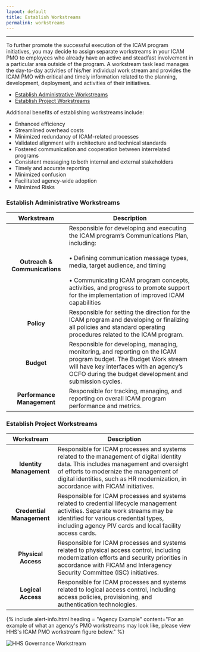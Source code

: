 ```yaml
---
layout: default
title: Establish Workstreams
permalink: workstreams
---
```

---

To further promote the successful execution of the ICAM program initiatives, you may decide to assign separate workstreams in your ICAM PMO to employees who already have an active and steadfast involvement in a particular area outside of the program. A workstream task lead manages the day-to-day activities of his/her individual work stream and provides the ICAM PMO with critical and timely information related to the planning, development, deployment, and activities of their initiatives.

* [Establish Administrative Workstreams](#establish-administrative-workstreams)
* [Establish Project Workstreams](#establish-project-workstreams)

Additional benefits of establishing workstreams include:
* Enhanced efficiency
* Streamlined overhead costs
* Minimized redundancy of ICAM-related processes
* Validated alignment with architecture and technical standards
* Fostered communication and cooperation between interrelated programs
* Consistent messaging to both internal and external stakeholders
* Timely and accurate reporting
* Minimized confusion
* Facilitated agency-wide adoption
* Minimized Risks

### Establish Administrative Workstreams

| <center> Workstream </center> | <center> Description </center> |
|:-----------------------------:|--------------------------------|
|**Outreach & Communications** | Responsible for developing and executing the ICAM program’s Communications Plan, including: <br><br> • Defining communication message types, media, target audience, and timing <br><br> • Communicating ICAM program concepts, activities, and progress to promote support for the implementation of improved ICAM capabilities |
| **Policy** | Responsible for setting the direction for the ICAM program and developing or finalizing all policies and standard operating procedures related to the ICAM program. |
| **Budget** | Responsible for developing, managing, monitoring, and reporting on the ICAM program budget. The Budget Work stream will have key interfaces with an agency’s OCFO during the budget development and submission cycles. |
| **Performance Management** | Responsible for tracking, managing, and reporting on overall ICAM program performance and metrics. |

### Establish Project Workstreams

| <center> Workstream </center> | <center> Description </center> |
|:-----------------------------:|--------------------------------|
| **Identity Management** | Responsible for ICAM processes and systems related to the management of digital identity data. This includes management and oversight of efforts to modernize the management of digital identities, such as HR modernization, in accordance with FICAM initiatives. |
| **Credential Management** | Responsible for ICAM processes and systems related to credential lifecycle management activities. Separate work streams may be identified for various credential types, including agency PIV cards and local facility access cards. |
| **Physical Access** | Responsible for ICAM processes and systems related to physical access control, including modernization efforts and security priorities in accordance with FICAM and Interagency Security Committee (ISC) initiatives. |
| **Logical Access** | Responsible for ICAM processes and systems related to logical access control, including access policies, provisioning, and authentication technologies. |

{% include alert-info.html heading = "Agency Example" content="For an example of what an agency's PMO workstreams may look like, please view HHS's ICAM PMO workstream figure  below." %}

![HHS Governance Workstream]({{site.baseurl}}/img/HHS-workstream.png)

